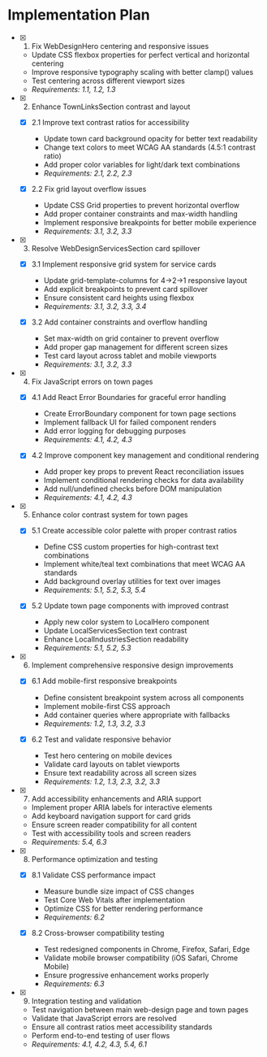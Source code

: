 # Implementation Plan

- [x] 1. Fix WebDesignHero centering and responsive issues






  - Update CSS flexbox properties for perfect vertical and horizontal centering
  - Improve responsive typography scaling with better clamp() values
  - Test centering across different viewport sizes
  - _Requirements: 1.1, 1.2, 1.3_

- [x] 2. Enhance TownLinksSection contrast and layout


  - [x] 2.1 Improve text contrast ratios for accessibility


    - Update town card background opacity for better text readability
    - Change text colors to meet WCAG AA standards (4.5:1 contrast ratio)
    - Add proper color variables for light/dark text combinations
    - _Requirements: 2.1, 2.2, 2.3_

  - [x] 2.2 Fix grid layout overflow issues


    - Update CSS Grid properties to prevent horizontal overflow
    - Add proper container constraints and max-width handling
    - Implement responsive breakpoints for better mobile experience
    - _Requirements: 3.1, 3.2, 3.3_

- [x] 3. Resolve WebDesignServicesSection card spillover





  - [x] 3.1 Implement responsive grid system for service cards


    - Update grid-template-columns for 4→2→1 responsive layout
    - Add explicit breakpoints to prevent card spillover
    - Ensure consistent card heights using flexbox
    - _Requirements: 3.1, 3.2, 3.3, 3.4_

  - [x] 3.2 Add container constraints and overflow handling


    - Set max-width on grid container to prevent overflow
    - Add proper gap management for different screen sizes
    - Test card layout across tablet and mobile viewports
    - _Requirements: 3.1, 3.2, 3.3_

- [x] 4. Fix JavaScript errors on town pages






  - [x] 4.1 Add React Error Boundaries for graceful error handling


    - Create ErrorBoundary component for town page sections
    - Implement fallback UI for failed component renders
    - Add error logging for debugging purposes
    - _Requirements: 4.1, 4.2, 4.3_

  - [x] 4.2 Improve component key management and conditional rendering




    - Add proper key props to prevent React reconciliation issues
    - Implement conditional rendering checks for data availability
    - Add null/undefined checks before DOM manipulation
    - _Requirements: 4.1, 4.2, 4.3_

- [x] 5. Enhance color contrast system for town pages





  - [x] 5.1 Create accessible color palette with proper contrast ratios


    - Define CSS custom properties for high-contrast text combinations
    - Implement white/teal text combinations that meet WCAG AA standards
    - Add background overlay utilities for text over images
    - _Requirements: 5.1, 5.2, 5.3, 5.4_

  - [x] 5.2 Update town page components with improved contrast


    - Apply new color system to LocalHero component
    - Update LocalServicesSection text contrast
    - Enhance LocalIndustriesSection readability
    - _Requirements: 5.1, 5.2, 5.3_

- [x] 6. Implement comprehensive responsive design improvements





  - [x] 6.1 Add mobile-first responsive breakpoints


    - Define consistent breakpoint system across all components
    - Implement mobile-first CSS approach
    - Add container queries where appropriate with fallbacks
    - _Requirements: 1.2, 1.3, 3.2, 3.3_

  - [x] 6.2 Test and validate responsive behavior


    - Test hero centering on mobile devices
    - Validate card layouts on tablet viewports
    - Ensure text readability across all screen sizes
    - _Requirements: 1.2, 1.3, 2.3, 3.2, 3.3_

- [x] 7. Add accessibility enhancements and ARIA support





  - Implement proper ARIA labels for interactive elements
  - Add keyboard navigation support for card grids
  - Ensure screen reader compatibility for all content
  - Test with accessibility tools and screen readers
  - _Requirements: 5.4, 6.3_

- [x] 8. Performance optimization and testing
  - [x] 8.1 Validate CSS performance impact
    - Measure bundle size impact of CSS changes
    - Test Core Web Vitals after implementation
    - Optimize CSS for better rendering performance
    - _Requirements: 6.2_

  - [x] 8.2 Cross-browser compatibility testing
    - Test redesigned components in Chrome, Firefox, Safari, Edge
    - Validate mobile browser compatibility (iOS Safari, Chrome Mobile)
    - Ensure progressive enhancement works properly
    - _Requirements: 6.3_

- [x] 9. Integration testing and validation
  - Test navigation between main web-design page and town pages
  - Validate that JavaScript errors are resolved
  - Ensure all contrast ratios meet accessibility standards
  - Perform end-to-end testing of user flows
  - _Requirements: 4.1, 4.2, 4.3, 5.4, 6.1_